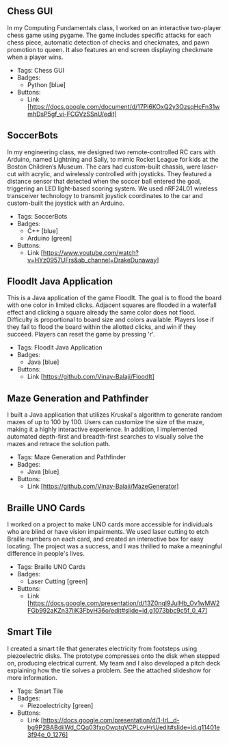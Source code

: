 ## Chess GUI
In my Computing Fundamentals class, I worked on an interactive two-player chess game using pygame. The game includes specific attacks for each chess piece, automatic detection of checks and checkmates, and pawn promotion to queen. It also features an end screen displaying checkmate when a player wins.
- Tags: Chess GUI
- Badges:
  - Python [blue]
- Buttons:
  - Link [https://docs.google.com/document/d/17Pi6KOxQ2y3OzsqHcFn31wmhDsP5gf_vi-FCGVzSSnU/edit]

## SoccerBots
In my engineering class, we designed two remote-controlled RC cars with Arduino, named Lightning and Sally, to mimic Rocket League for kids at the Boston Children’s Museum. The cars had custom-built chassis, were laser-cut with acrylic, and wirelessly controlled with joysticks. They featured a distance sensor that detected when the soccer ball entered the goal, triggering an LED light-based scoring system. We used nRF24L01 wireless transceiver technology to transmit joystick coordinates to the car and custom-built the joystick with an Arduino.
- Tags: SoccerBots
- Badges:
  - C++ [blue]
  - Arduino [green]
- Buttons:
  - Link [https://www.youtube.com/watch?v=HYz0957UFrs&ab_channel=DrakeDunaway]

## FloodIt Java Application
This is a Java application of the game FloodIt. The goal is to flood the board with one color in limited clicks. Adjacent squares are flooded in a waterfall effect and clicking a square already the same color does not flood. Difficulty is proportional to board size and colors available. Players lose if they fail to flood the board within the allotted clicks, and win if they succeed. Players can reset the game by pressing 'r'.
- Tags: FloodIt Java Application
- Badges:
  - Java [blue]
- Buttons:
  - Link [https://github.com/Vinay-Balaji/FloodIt]

## Maze Generation and Pathfinder
I built a Java application that utilizes Kruskal's algorithm to generate random mazes of up to 100 by 100. Users can customize the size of the maze, making it a highly interactive experience. In addition, I implemented automated depth-first and breadth-first searches to visually solve the mazes and retrace the solution path.
- Tags: Maze Generation and Pathfinder
- Badges:
  - Java [blue]
- Buttons:
  - Link [https://github.com/Vinay-Balaji/MazeGenerator]

## Braille UNO Cards
I worked on a project to make UNO cards more accessible for individuals who are blind or have vision impairments. We used laser cutting to etch Braille numbers on each card, and created an interactive box for easy locating. The project was a success, and I was thrilled to make a meaningful difference in people's lives.
- Tags: Braille UNO Cards
- Badges:
  - Laser Cutting [green]
- Buttons:
  - Link [https://docs.google.com/presentation/d/13Z0nql9JulHb_Ov1wMW2FGb992aKZn37IiK3FbyH36o/edit#slide=id.g1073bbc9c5f_0_47]

## Smart Tile
I created a smart tile that generates electricity from footsteps using piezoelectric disks. The prototype compresses onto the disk when stepped on, producing electrical current. My team and I also developed a pitch deck explaining how the tile solves a problem. See the attached slideshow for more information.
- Tags: Smart Tile
- Badges:
  - Piezoelectricity [green]
- Buttons:
  - Link [https://docs.google.com/presentation/d/1-IrL_d-bg9P2BABdiiWd_CQq03fxpOwptqVCPLcvHrU/edit#slide=id.g11401e3f94e_0_1276]
  
